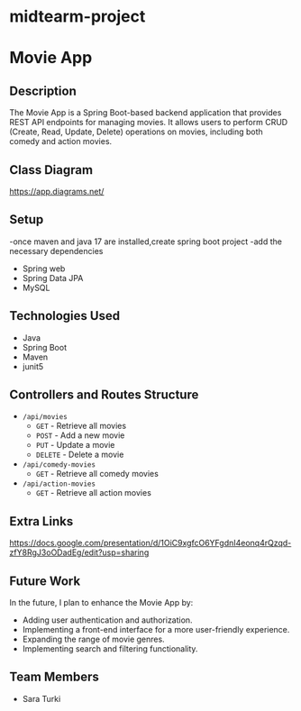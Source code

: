 # midtearm-project
# Movie App

## Description

The Movie App is a Spring Boot-based backend application that provides REST API endpoints for managing movies. It allows users to perform CRUD
(Create, Read, Update, Delete) operations on movies, including both comedy and action movies.

## Class Diagram

https://app.diagrams.net/

## Setup

-once maven and java 17 are installed,create spring boot project
-add the necessary dependencies 
- Spring web
- Spring Data JPA
- MySQL



## Technologies Used

- Java
- Spring Boot
- Maven
- junit5


## Controllers and Routes Structure

- `/api/movies`
  - `GET` - Retrieve all movies
  - `POST` - Add a new movie
  - `PUT` - Update a movie
  - `DELETE` - Delete a movie
- `/api/comedy-movies`
  - `GET` - Retrieve all comedy movies
- `/api/action-movies`
  - `GET` - Retrieve all action movies



## Extra Links
https://docs.google.com/presentation/d/1OiC9xgfcO6YFgdnI4eonq4rQzqd-zfY8RgJ3oODadEg/edit?usp=sharing


## Future Work

In the future, I plan to enhance the Movie App by:
- Adding user authentication and authorization.
- Implementing a front-end interface for a more user-friendly experience.
- Expanding the range of movie genres.
- Implementing search and filtering functionality.




## Team Members

- Sara Turki




